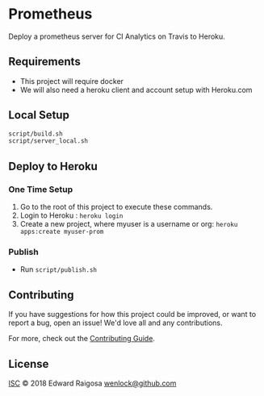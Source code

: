 # Prometheus

Deploy a prometheus server for CI Analytics on Travis to Heroku.

## Requirements
- This project will require docker
- We will also need a heroku client and account setup with Heroku.com

## Local Setup

```sh
script/build.sh
script/server_local.sh
```

## Deploy to Heroku

### One Time Setup
1. Go to the root of this project to execute these commands.
1. Login to Heroku : `heroku login`
1. Create a new project, where myuser is a username or org: `heroku apps:create myuser-prom`

### Publish
- Run `script/publish.sh`

## Contributing

If you have suggestions for how this project could be improved, or want to report a bug, open an issue! We'd love all and any contributions.

For more, check out the [Contributing Guide](CONTRIBUTING.md).

## License

[ISC](LICENSE) © 2018 Edward Raigosa <wenlock@github.com>
